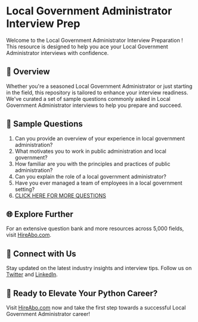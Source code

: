 # Local Government Administrator Interview Prep

Welcome to the Local Government Administrator Interview Preparation ! This resource is designed to help you ace your Local Government Administrator interviews with confidence.

## 🚀 Overview

Whether you're a seasoned Local Government Administrator or just starting in the field, this repository is tailored to enhance your interview readiness. We've curated a set of sample questions commonly asked in Local Government Administrator interviews to help you prepare and succeed.

## 📝 Sample Questions

1. Can you provide an overview of your experience in local government administration?
2. What motivates you to work in public administration and local government?
3. How familiar are you with the principles and practices of public administration?
4. Can you explain the role of a local government administrator?
5. Have you ever managed a team of employees in a local government setting?
6. [CLICK HERE FOR MORE QUESTIONS](https://hireabo.com/job/17_0_2/Local%20Government%20Administrator)

## 🌐 Explore Further

For an extensive question bank and more resources across 5,000 fields, visit [HireAbo.com](https://www.hireabo.com).

## 📱 Connect with Us

Stay updated on the latest industry insights and interview tips. Follow us on [Twitter](https://twitter.com/hireabo) and [LinkedIn](https://www.linkedin.com/in/hire-abo-3609972a8/).

## 🚀 Ready to Elevate Your Python Career?

Visit [HireAbo.com](https://www.hireabo.com) now and take the first step towards a successful Local Government Administrator career!